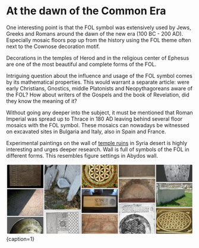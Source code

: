 # At the dawn of the Common Era

One interesting point is that the FOL symbol was extensively used by Jews, Greeks and Romans around the dawn of the new era (100 BC - 200 AD). Especially mosaic floors pop up from the history using the FOL theme often next to the Cownose decoration motif.

Decorations in the temples of Herod and in the religious center of Ephesus are one of the most beautiful and complete forms of the FOL.

Intriguing question about the influence and usage of the FOL symbol comes by its mathematical properties. This would warrant a separate article: were early Christians, Gnostics, middle Platonists and Neopythagoreans aware of the FOL? How about writers of the Gospels and the book of Revelation, did they know the meaning of it?

Without going any deeper into the subject, it must be mentioned that Roman Imperial was spread up to Thrace in 180 AD leaving behind several floor mosaics with the FOL symbol. These mosaics can nowadays be witnessed on excavated sites in Bulgaria and Italy, also in Spain and France.

Experimental paintings on the wall of [temple ruins](https://www.flickr.com/photos/7283893@N05/5230474741/in/faves-48694711@N03/) in Syria desert is highly interesting and urges deeper research. Wall is full of symbols of the FOL in different forms. This resembles figure settings in Abydos wall.

![Artifacts of the FOL potpourri from Pinterest board](./media/artifacts2.png){caption=1}
